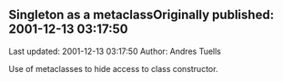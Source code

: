 ## Singleton as a metaclassOriginally published: 2001-12-13 03:17:50 
Last updated: 2001-12-13 03:17:50 
Author: Andres Tuells 
 
Use of metaclasses to hide access to class constructor.